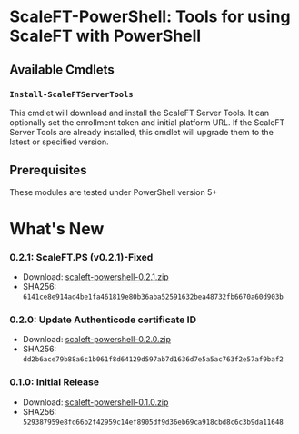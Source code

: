 # ScaleFT-PowerShell: Tools for using ScaleFT with PowerShell

## Available Cmdlets

### `Install-ScaleFTServerTools`

This cmdlet will download and install the ScaleFT Server Tools.  It can optionally set the enrollment token and initial platform URL.  If the ScaleFT Server Tools are already installed, this cmdlet will upgrade them to the latest or specified version.

## Prerequisites

These modules are tested under PowerShell version 5+

# What's New

### 0.2.1: ScaleFT.PS (v0.2.1)-Fixed

* Download: [scaleft-powershell-0.2.1.zip](https://github.com/mm-msimon/scaleft-powershell/archive/refs/tags/v0.2.1.zip)
* SHA256: `6141ce8e914ad4be1fa461819e80b36aba52591632bea48732fb6670a60d903b`

### 0.2.0: Update Authenticode certificate ID

* Download: [scaleft-powershell-0.2.0.zip](https://dist.scaleft.com/powershell/v0.2.0/scaleft-powershell-0.2.0.zip)
* SHA256: `dd2b6ace79b88a6c1b061f8d64129d597ab7d1636d7e5a5ac763f2e57af9baf2`

### 0.1.0: Initial Release

* Download: [scaleft-powershell-0.1.0.zip](https://dist.scaleft.com/powershell/v0.1.0/scaleft-powershell-0.1.0.zip)
* SHA256: `529387959e8fd66b2f42959c14ef8905df9d36eb69ca918cbd8c6c3b9da11648`
